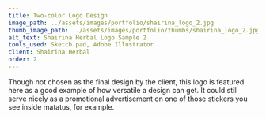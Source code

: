 ```yaml
---
title: Two-color Logo Design
image_path: ../assets/images/portfolio/shairina_logo_2.jpg
thumb_image_path: ../assets/images/portfolio/thumbs/shairina_logo_2.jpg
alt_text: Shairina Herbal Logo Sample 2
tools_used: Sketch pad, Adobe Illustrator
client: Shairina Herbal
order: 2
---
```

Though not chosen as the final design by the client, this logo is featured here as a good example of how versatile a design can get. It could still serve nicely as a promotional advertisement on one of those stickers you see inside matatus, for example.
